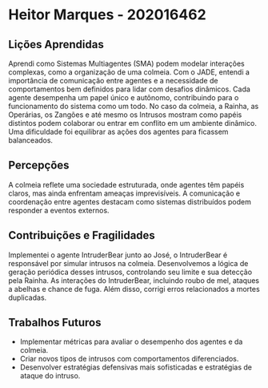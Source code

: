 # Heitor Marques  -  202016462

## Lições Aprendidas

Aprendi como Sistemas Multiagentes (SMA) podem modelar interações complexas, como a organização de uma colmeia. Com o JADE, entendi a importância de comunicação entre agentes e a necessidade de comportamentos bem definidos para lidar com desafios dinâmicos. Cada agente desempenha um papel único e autônomo, contribuindo para o funcionamento do sistema como um todo. No caso da colmeia, a Rainha, as Operárias, os Zangões e até mesmo os Intrusos mostram como papéis distintos podem colaborar ou entrar em conflito em um ambiente dinâmico. Uma dificuldade foi equilibrar as ações dos agentes para ficassem balanceados.

## Percepções

A colmeia reflete uma sociedade estruturada, onde agentes têm papéis claros, mas ainda enfrentam ameaças imprevisíveis. A comunicação e coordenação entre agentes destacam como sistemas distribuídos podem responder a eventos externos.

## Contribuições e Fragilidades

Implementei o agente IntruderBear junto ao José, o IntruderBear é responsável por simular intrusos na colmeia. Desenvolvemos a lógica de geração periódica desses intrusos, controlando seu limite e sua detecção pela Rainha. As interações do IntruderBear, incluindo roubo de mel, ataques a abelhas e chance de fuga. Além disso, corrigi erros relacionados a mortes duplicadas.

##  Trabalhos Futuros

- Implementar métricas para avaliar o desempenho dos agentes e da colmeia.
- Criar novos tipos de intrusos com comportamentos diferenciados.
- Desenvolver estratégias defensivas mais sofisticadas e estratégias de ataque do intruso.